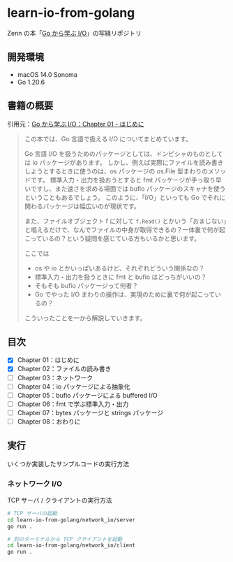 # learn-io-from-golang

Zenn の本「[Go から学ぶ I/O](https://zenn.dev/hsaki/books/golang-io-package)」の写経リポジトリ

## 開発環境

- macOS 14.0 Sonoma
- Go 1.20.6

## 書籍の概要

引用元：[Go から学ぶ I/O：Chapter 01 - はじめに](https://zenn.dev/hsaki/books/golang-io-package/viewer/intro)

> この本では、Go 言語で扱える I/O についてまとめています。
>
> Go 言語 I/O を扱うためのパッケージとしては、ドンピシャのものとしては io パッケージがあります。
> しかし、例えば実際にファイルを読み書きしようとするときに使うのは、os パッケージの os.File 型まわりのメソッドです。
> 標準入力・出力を扱おうとすると fmt パッケージが手っ取り早いですし、また速さを求める場面では bufio パッケージのスキャナを使うということもあるでしょう。
> このように、「I/O」といっても Go でそれに関わるパッケージは幅広いのが現状です。
>
> また、ファイルオブジェクト f に対して `f.Read()` とかいう「おまじない」と唱えるだけで、なんでファイルの中身が取得できるの？一体裏で何が起こっているの？という疑問を感じている方もいるかと思います。
>
> ここでは
>
> - os や io とかいっぱいあるけど、それぞれどういう関係なの？
> - 標準入力・出力を扱うときに fmt と bufio はどっちがいいの？
> - そもそも bufio パッケージって何者？
> - Go でやった I/O まわりの操作は、実現のために裏で何が起こっているの？
>
> こういったことを一から解説していきます。

## 目次

- [x] Chapter 01：はじめに
- [x] Chapter 02：ファイルの読み書き
- [ ] Chapter 03：ネットワーク
- [ ] Chapter 04：io パッケージによる抽象化
- [ ] Chapter 05：bufio パッケージによる buffered I/O
- [ ] Chapter 06：fmt で学ぶ標準入力・出力
- [ ] Chapter 07：bytes パッケージと strings パッケージ
- [ ] Chapter 08：おわりに

## 実行

いくつか実装したサンプルコードの実行方法

### ネットワーク I/O

TCP サーバ / クライアントの実行方法

```bash
# TCP サーバの起動
cd learn-io-from-golang/network_io/server
go run .

# 別のターミナルから TCP クライアントを起動
cd learn-io-from-golang/network_io/client
go run .
```
